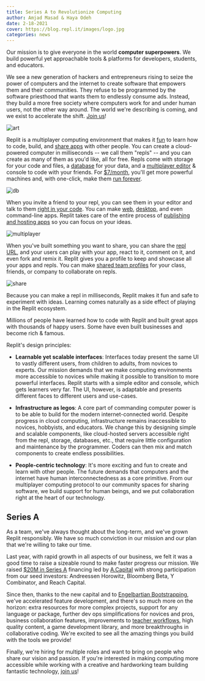 ```yaml
---
title: Series A to Revolutionize Computing
author: Amjad Masad & Haya Odeh
date: 2-18-2021
cover: https://blog.repl.it/images/logo.jpg
categories: news
---
```


Our mission is to give everyone in the world **computer superpowers**. We build powerful yet approachable tools & platforms for developers, students, and educators.

We see a new generation of hackers and entrepreneurs rising to seize the power of computers and the internet to create software that empowers them and their communities. They refuse to be programmed by the software priesthood that wants them to endlessly consume ads. Instead, they build a more free society where computers work for and under human users, not the other way around. The world we're describing is coming, and we exist to accelerate the shift. [Join us](https://repl.it/careers)! 

![art](https://repl.art/replit.png)

Replit is a multiplayer computing environment that makes it [fun](https://blog.replit.com/internet-of-fun) to learn how to code, build, and [share apps](https://repl.it/talk/share) with other people. You can create a cloud-powered computer in milliseconds -- we call them "repls" -- and you can create as many of them as you'd like, all for free. Repls come with storage for your code and files, a [database](https://blog.repl.it/database) for your data, and a [multiplayer editor](https://repl.it/site/multiplayer) & console to code with your friends. For [$7/month](https://repl.it/pricing), you'll get more powerful machines and, with one-click, make them [run forever](https://blog.repl.it/alwayson).

![db](https://blog.repl.it/images/database/database1.gif)

When you invite a friend to your repl, you can see them in your editor and talk to them [right in your code](https://blog.repl.it/annotations-for-education). You can make [web](https://docs.repl.it/repls/http-servers), [desktop](https://blog.repl.it/native-graphics-love), and even command-line apps. Replit takes care of the entire process of [publishing and hosting apps](https://docs.repl.it/repls/web-hosting) so you can focus on your ideas.

![multiplayer](https://venturebeat.com/wp-content/uploads/2021/02/Live-Code-Editing.gif?resize=800%2C450&strip=all)

When you've built something you want to share, you can share the [repl URL](https://blog.replit.com/spotlight), and your users can play with your app, react to it, comment on it, and even fork and remix it. Replit gives you a profile to keep and showcase all your apps and repls. You can make [shared team profiles](https://repl.it/site/teams) for your class, friends, or company to collaborate on repls.

![share](https://blog.repl.it/images/spotlight/ios-demo.gif)

Because you can make a repl in milliseconds, Replit makes it fun and safe to experiment with ideas. Learning comes naturally as a side effect of playing in the Replit ecosystem.

Millions of people have learned how to code with Replit and built great apps with thousands of happy users. Some have even built businesses and become rich & famous.

Replit's design principles:
- **Learnable yet scalable interfaces**: Interfaces today present the same UI to vastly different users, from children to adults, from novices to experts. Our mission demands that we make computing environments more accessible to novices while making it possible to transition to more powerful interfaces. Replit starts with a simple editor and console, which gets learners very far. The UI, however, is adaptable and presents different faces to different users and use-cases.

- **Infrastructure as legos**: A core part of commanding computer power is to be able to build for the modern internet-connected world. Despite progress in cloud computing, infrastructure remains inaccessible to novices, hobbyists, and educators. We change this by designing simple and scalable components, like cloud-hosted servers accessible right from the repl, storage, databases, etc., that require little configuration and maintenance by the programmer. Coders can then mix and match components to create endless possibilities.

- **People-centric technology**: It's more exciting and fun to create and learn with other people. The future demands that computers and the internet have human interconnectedness as a core primitive. From our multiplayer computing protocol to our community spaces for sharing software, we build support for human beings, and we put collaboration right at the heart of our technology.

## Series A

As a team, we've always thought about the long-term, and we've grown Replit responsibly. We have so much conviction in our mission and our plan that we're willing to take our time. 

Last year, with rapid growth in all aspects of our business, we felt it was a good time to raise a sizeable round to make faster progress our mission. We raised [$20M in Series A](https://venturebeat.com/2021/02/18/replit-raises-20-million-for-collaborative-browser-based-coding/) financing led by [A.Capital](https://acapital.com/) with strong participation from our seed investors: Andreessen Horowitz, Bloomberg Beta, Y Combinator, and Reach Capital. 

Since then, thanks to the new capital and to [Engelbartian Bootstrapping](https://amasad.me/moad), we've accelerated feature development, and there's so much more on the horizon: extra resources for more complex projects, support for any language or package, further dev ops simplifications for novices and pros, business collaboration features, improvements to [teacher workflows](https://repl.it/teams-for-education), high quality content, a game development library, and more breakthroughs in collaborative coding. We're excited to see all the amazing things you build with the tools we provide!

Finally, we're hiring for multiple roles and want to bring on people who share our vision and passion. If you're interested in making computing more accessible while working with a creative and hardworking team building fantastic technology, [join us](https://repl.it/careers)! 

